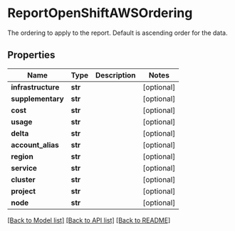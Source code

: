 # ReportOpenShiftAWSOrdering

The ordering to apply to the report. Default is ascending order for the data.
## Properties
Name | Type | Description | Notes
------------ | ------------- | ------------- | -------------
**infrastructure** | **str** |  | [optional] 
**supplementary** | **str** |  | [optional] 
**cost** | **str** |  | [optional] 
**usage** | **str** |  | [optional] 
**delta** | **str** |  | [optional] 
**account_alias** | **str** |  | [optional] 
**region** | **str** |  | [optional] 
**service** | **str** |  | [optional] 
**cluster** | **str** |  | [optional] 
**project** | **str** |  | [optional] 
**node** | **str** |  | [optional] 

[[Back to Model list]](../README.md#documentation-for-models) [[Back to API list]](../README.md#documentation-for-api-endpoints) [[Back to README]](../README.md)


